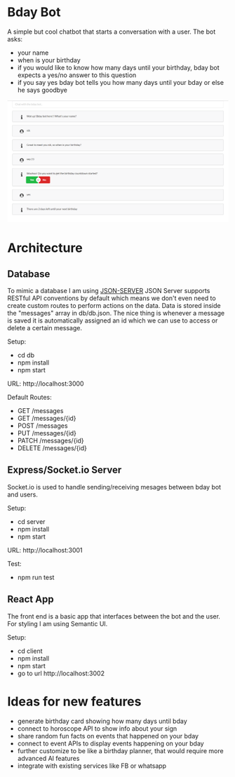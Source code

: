# Bday Bot
A simple but cool chatbot that starts a conversation with a user. The bot asks:
- your name
- when is your birthday
- if you would like to know how many days until your birthday, bday bot expects a yes/no answer to this question
- if you say yes bday bot tells you how many days until your bday or else he says goodbye

![layout examples](snapshot.png)  


# Architecture 
## Database 
To mimic a database I am using [JSON-SERVER](https://github.com/typicode/json-server#database)
JSON Server supports RESTful API conventions by default which means we don't even need to create custom routes to perform actions on the data. Data is stored inside the "messages" array in db/db.json. The nice thing is whenever a message is saved it is automatically assigned an id which we can use to access or delete a certain message. 

Setup: 
- cd db
- npm install
- npm start

URL:
http://localhost:3000

Default Routes: 
- GET    /messages
- GET    /messages/{id}
- POST   /messages
- PUT    /messages/{id}
- PATCH  /messages/{id}
- DELETE /messages/{id} 


## Express/Socket.io Server
Socket.io is used to handle sending/receiving mesages between bday bot and users.  

Setup: 
- cd server
- npm install
- npm start

URL:
http://localhost:3001

Test:
- npm run test 



## React App
The front end is a basic app that interfaces between the bot and the user. For styling I am using Semantic UI. 

Setup: 
- cd client
- npm install
- npm start
- go to url http://localhost:3002



# Ideas for new features
- generate birthday card showing how many days until bday
- connect to horoscope API to show info about your sign
- share random fun facts on events that happened on your bday
- connect to event APIs to display events happening on your bday
- further customize to be like a birthday planner, that would require more advanced AI features
- integrate with existing services like FB or whatsapp 